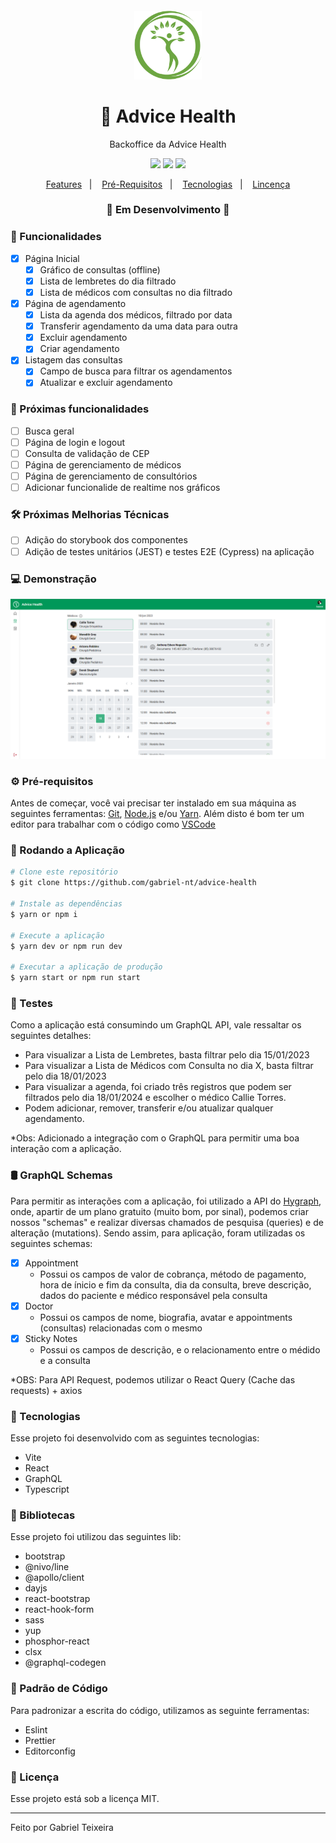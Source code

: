 <h4 align="center">
  <img src="https://github.com/gabriel-nt/advice-health/blob/master/src/assets/logo.png" alt="logo" height="110"/>
</h4>

<h1 align="center">
    🚀 Advice Health
</h1>

<p align="center">Backoffice da Advice Health</p>

<p align="center">
  <img src="https://img.shields.io/badge/react%20version-18.2.0-informational"/>
  <img src="https://img.shields.io/badge/last%20commit-january-blue" />
  <img src="https://img.shields.io/badge/license-MIT-success"/>
</p>

<p align="center">
  <a href="#-funcionalidades">Features</a>&nbsp;&nbsp;&nbsp;|&nbsp;&nbsp;&nbsp;
  <a href="#-pré-requisitos">Pré-Requisitos</a>&nbsp;&nbsp;&nbsp;|&nbsp;&nbsp;&nbsp;
  <a href="#-tecnologias">Tecnologias</a>&nbsp;&nbsp;&nbsp;|&nbsp;&nbsp;&nbsp;
  <a href="#-licença">Lincença</a>
</p>

<h3 align="center">
🚧  Em Desenvolvimento  🚧
</h3>

### 📎 Funcionalidades

- [x] Página Inicial
  - [x] Gráfico de consultas (offline)
  - [x] Lista de lembretes do dia filtrado
  - [x] Lista de médicos com consultas no dia filtrado
- [x] Página de agendamento
  - [x] Lista da agenda dos médicos, filtrado por data
  - [x] Transferir agendamento da uma data para outra
  - [x] Excluir agendamento
  - [x] Criar agendamento
- [x] Listagem das consultas
  - [x] Campo de busca para filtrar os agendamentos
  - [x] Atualizar e excluir agendamento

### 📖 Próximas funcionalidades
- [ ] Busca geral
- [ ] Página de login e logout
- [ ] Consulta de validação de CEP
- [ ] Página de gerenciamento de médicos
- [ ] Página de gerenciamento de consultórios
- [ ] Adicionar funcionalide de realtime nos gráficos

### 🛠 Próximas Melhorias Técnicas
- [ ] Adição do storybook dos componentes
- [ ] Adição de testes unitários (JEST) e testes E2E (Cypress) na aplicação

### 💻 Demonstração

<img src="https://github.com/gabriel-nt/advice-health/blob/master/public/github/thumbnail.png" alt="Thumbail"/>

### ⚙ Pré-requisitos

Antes de começar, você vai precisar ter instalado em sua máquina as seguintes ferramentas:
[Git](https://git-scm.com), [Node.js](https://nodejs.org/en/) e/ou [Yarn](https://yarnpkg.com/).
Além disto é bom ter um editor para trabalhar com o código como [VSCode](https://code.visualstudio.com/)

### 📗 Rodando a Aplicação

```bash
# Clone este repositório
$ git clone https://github.com/gabriel-nt/advice-health

# Instale as dependências
$ yarn or npm i

# Execute a aplicação
$ yarn dev or npm run dev

# Executar a aplicação de produção
$ yarn start or npm run start
```

### 📘 Testes

Como a aplicação está consumindo um GraphQL API, vale ressaltar os seguintes detalhes:

- Para visualizar a Lista de Lembretes, basta filtrar pelo dia 15/01/2023
- Para visualizar a Lista de Médicos com Consulta no dia X, basta filtrar pelo dia 18/01/2023
- Para visualizar a agenda, foi criado três registros que podem ser filtrados pelo dia 18/01/2024 e escolher o médico Callie Torres.
- Podem adicionar, remover, transferir e/ou atualizar qualquer agendamento.

*Obs: Adicionado a integração com o GraphQL para permitir uma boa interação com a aplicação.

### 🛢 GraphQL Schemas
Para permitir as interações com a aplicação, foi utilizado a API do [Hygraph](https://hygraph.com/), onde, apartir de um plano gratuito (muito bom, por sinal), podemos criar nossos "schemas" e realizar diversas chamados de pesquisa (queries) e de alteração (mutations). Sendo assim, para aplicação, foram utilizadas os seguintes schemas:

- [x] Appointment
  - Possui os campos de valor de cobrança, método de pagamento, hora de ínicio e fim da consulta, dia da consulta, breve descrição, dados do paciente e médico responsável pela consulta
- [x] Doctor
  - Possui os campos de nome, biografia, avatar e appointments (consultas) relacionadas com o mesmo
- [x] Sticky Notes
  - Possui os campos de descrição, e o relacionamento entre o médido e a consulta

*OBS: Para API Request, podemos utilizar o React Query (Cache das requests) + axios

### 🚀 Tecnologias

Esse projeto foi desenvolvido com as seguintes tecnologias:

- Vite
- React
- GraphQL
- Typescript

### 📕 Bibliotecas

Esse projeto foi utilizou das seguintes lib:

- bootstrap
- @nivo/line
- @apollo/client
- dayjs
- react-bootstrap
- react-hook-form
- sass
- yup
- phosphor-react
- clsx
- @graphql-codegen

### 📘 Padrão de Código

Para padronizar a escrita do código, utilizamos as seguinte ferramentas:

- Eslint
- Prettier
- Editorconfig

### 📝 Licença

Esse projeto está sob a licença MIT.

<hr/>

Feito por Gabriel Teixeira
